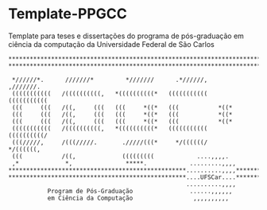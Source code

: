 # Template-PPGCC
Template para teses e dissertações do programa de pós-graduação em ciência da computação da Universidade Federal de São Carlos


    ***********************************************************************    
    ***********************************************************************    
                                                                         
     *//////*.      ///////*         *///////      .*//////,      ,///////.    
     (((((((((((   /((((((((((,   *((((((((((*   (((((((((((    (((((((((((    
     (((     (((   /((,     (((   (((     *((*   (((           *((*            
     (((     (((   /((,     (((   (((     *((*   (((           *((*            
     (((     (((   /((,     (((   (((     *((*   (((           *((*            
     (((((((((((   /((((((((((,   *((((((((((*   (((((((((((    ((((((((((/    
     (((/////,     /(((/////.       ./////(((*     */((((((/      */((((((,    
     (((           /((,             (((((((((            ....,,,,.             
     ,*             *,               *****.            .........,,,,           
    **************************************************..........,,,,*******    
    **************************************************....UFSCar....*******    
                                                      ..........,,,,          
               Program de Pós-Graduação                ......,,,,,,           
               em Ciência da Computação                 ,,,,,,,,,,            
